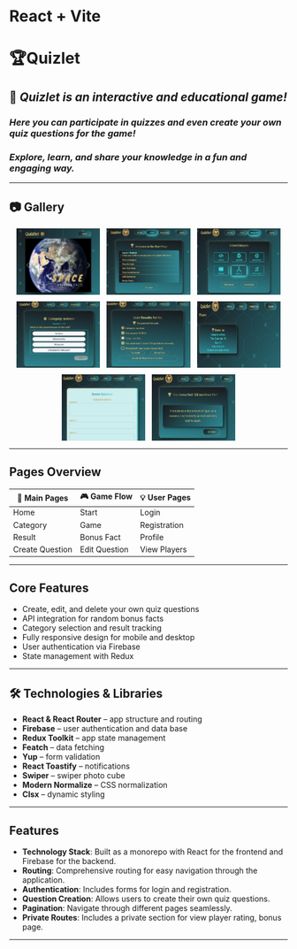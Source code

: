 # React + Vite

# 🏆Quizlet

## 🚀 _Quizlet is an interactive and educational game!_

### _Here you can participate in quizzes and even create your own quiz questions for the game!_

### _Explore, learn, and share your knowledge in a fun and engaging way._

---

## 📷 Gallery

<div style="display: flex; flex-wrap: wrap; gap: 12px; justify-content: center;">
  <img src="./src/assets/images/home.jpg" width="30%" height="120px" alt="home"/>
  <img src="./src/assets/images/start.jpg" width="30%" height="120px" alt="start"/>
  <img src="./src/assets/images/category.jpg" width="30%" height="120px" alt="category"/>
  <img src="./src/assets/images/game.jpg" width="30%" height="120px" alt="game"/>
  <img src="./src/assets/images/result.jpg" width="30%" height="120px" alt="result"/>
  <img src="./src/assets/images/play.jpg" width="30%" height="120px" alt="view Players"/>
  <img src="./src/assets/images/form.jpg" width="30%" height="120px" alt="create/Edit Question"/>
  <img src="./src/assets/images/bonus.jpg" width="30%" height="120px" alt="bonus Fact"/>
</div>

---

## Pages Overview

| 🧩 Main Pages   | 🎮 Game Flow  | 💡 User Pages |
| --------------- | ------------- | ------------- |
| Home            | Start         | Login         |
| Category        | Game          | Registration  |
| Result          | Bonus Fact    | Profile       |
| Create Question | Edit Question | View Players  |

---

## Core Features

- Create, edit, and delete your own quiz questions
- API integration for random bonus facts
- Category selection and result tracking
- Fully responsive design for mobile and desktop
- User authentication via Firebase
- State management with Redux

---

## 🛠️ Technologies & Libraries

- **React & React Router** – app structure and routing
- **Firebase** – user authentication and data base
- **Redux Toolkit** – app state management
- **Featch** – data fetching
- **Yup** – form validation
- **React Toastify** – notifications
- **Swiper** – swiper photo cube
- **Modern Normalize** – CSS normalization
- **Clsx** – dynamic styling

---

## Features

- **Technology Stack**: Built as a monorepo with React for the frontend and
  Firebase for the backend.
- **Routing**: Comprehensive routing for easy navigation through the
  application.
- **Authentication**: Includes forms for login and registration.
- **Question Creation**: Allows users to create their own quiz questions.
- **Pagination**: Navigate through different pages seamlessly.
- **Private Routes**: Includes a private section for view player rating, bonus
  page.

---
